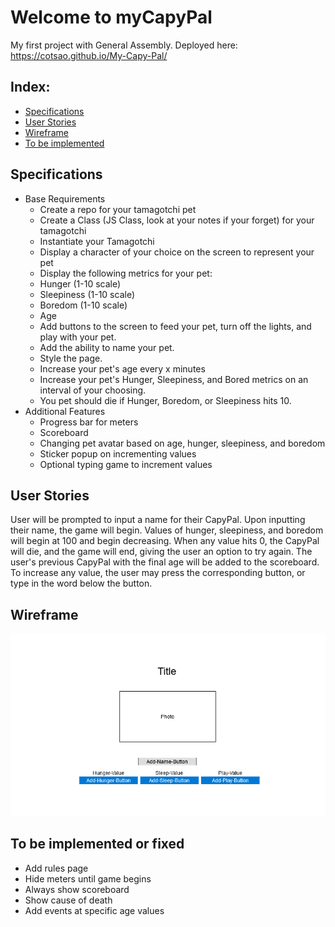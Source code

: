 # Welcome to myCapyPal
My first project with General Assembly.
Deployed here: https://cotsao.github.io/My-Capy-Pal/
## Index:

- [Specifications](#Specifications)
- [User Stories](#user-stories)
- [Wireframe](#wireframe)
- [To be implemented](#milestones)

## Specifications

- Base Requirements
    - Create a repo for your tamagotchi pet
    - Create a Class (JS Class, look at your notes if your forget) for your tamagotchi
    - Instantiate your Tamagotchi
    - Display a character of your choice on the screen to represent your pet
    - Display the following metrics for your pet:
    - Hunger (1-10 scale)
    - Sleepiness (1-10 scale)
    - Boredom (1-10 scale)
    - Age
    - Add buttons to the screen to feed your pet, turn off the lights, and play with your pet.
    - Add the ability to name your pet.
    - Style the page.
    - Increase your pet's age every x minutes
    - Increase your pet's Hunger, Sleepiness, and Bored metrics on an interval of your choosing.
    - You pet should die if Hunger, Boredom, or Sleepiness hits 10.
- Additional Features
    - Progress bar for meters
    - Scoreboard
    - Changing pet avatar based on age, hunger, sleepiness, and boredom
    - Sticker popup on incrementing values
    - Optional typing game to increment values

## User Stories
User will be prompted to input a name for their CapyPal. Upon inputting their name, the game will begin. Values of hunger, sleepiness, and boredom will begin at 100 and begin decreasing. When any value hits 0, the CapyPal will die, and the game will end, giving the user an option to try again. The user's previous CapyPal with the final age will be added to the scoreboard. To increase any value, the user may press the corresponding button, or type in the word below the button.
## Wireframe
![](images/wireframe.png)
## To be implemented or fixed
- Add rules page
- Hide meters until game begins
- Always show scoreboard
- Show cause of death
- Add events at specific age values
